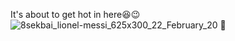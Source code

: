 It's about to get hot in here:satisfied::wink:
![8sekbai_lionel-messi_625x300_22_February_20](https://user-images.githubusercontent.com/75064256/163976954-1358771c-6c90-497c-a29f-b13f9c88fb27.jpg)
:muscle:
